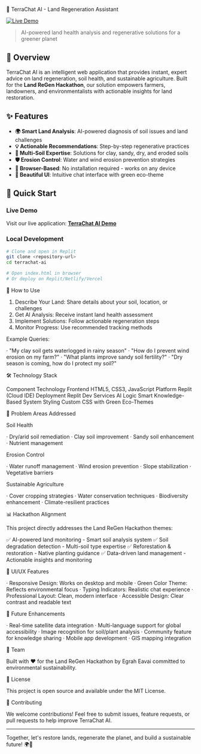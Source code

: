 🌱 TerraChat AI - Land Regeneration Assistant

[![Live Demo](https://img.shields.io/badge/Demo-Live-green.svg)](https://terrachatai.netlify.app)

> AI-powered land health analysis and regenerative solutions for a greener planet

## 🎯 Overview

TerraChat AI is an intelligent web application that provides instant, expert advice on land regeneration, soil health, and sustainable agriculture. Built for the **Land ReGen Hackathon**, our solution empowers farmers, landowners, and environmentalists with actionable insights for land restoration.

## ✨ Features

- **🌍 Smart Land Analysis**: AI-powered diagnosis of soil issues and land challenges
- **💡 Actionable Recommendations**: Step-by-step regenerative practices
- **🌱 Multi-Soil Expertise**: Solutions for clay, sandy, dry, and eroded soils
- **🛡️ Erosion Control**: Water and wind erosion prevention strategies
- **📱 Browser-Based**: No installation required - works on any device
- **🎨 Beautiful UI**: Intuitive chat interface with green eco-theme

## 🚀 Quick Start

### Live Demo
Visit our live application: **[TerraChat AI Demo](https://161ff845-91ce-4a92-aff1-5281b67d24a5-00-1j7ipbrm93hww.spock.replit.dev/)**

### Local Development
```bash
# Clone and open in Replit
git clone <repository-url>
cd terrachat-ai

# Open index.html in browser
# Or deploy on Replit/Netlify/Vercel
```

💬 How to Use

1. Describe Your Land: Share details about your soil, location, or challenges
2. Get AI Analysis: Receive instant land health assessment
3. Implement Solutions: Follow actionable regeneration steps
4. Monitor Progress: Use recommended tracking methods

Example Queries:

· "My clay soil gets waterlogged in rainy season"
· "How do I prevent wind erosion on my farm?"
· "What plants improve sandy soil fertility?"
· "Dry season is coming, how do I protect my soil?"

🛠️ Technology Stack

Component Technology
Frontend HTML5, CSS3, JavaScript
Platform Replit (Cloud IDE)
Deployment Replit Dev Services
AI Logic Smart Knowledge-Based System
Styling Custom CSS with Green Eco-Themes

🌿 Problem Areas Addressed

Soil Health

· Dry/arid soil remediation
· Clay soil improvement
· Sandy soil enhancement
· Nutrient management

Erosion Control

· Water runoff management
· Wind erosion prevention
· Slope stabilization
· Vegetative barriers

Sustainable Agriculture

· Cover cropping strategies
· Water conservation techniques
· Biodiversity enhancement
· Climate-resilient practices

📊 Hackathon Alignment

This project directly addresses the Land ReGen Hackathon themes:

✅ AI-powered land monitoring - Smart soil analysis system
✅ Soil degradation detection - Multi-soil type expertise
✅ Reforestation & restoration - Native planting guidance
✅ Data-driven land management - Actionable insights and monitoring

🎨 UI/UX Features

· Responsive Design: Works on desktop and mobile
· Green Color Theme: Reflects environmental focus
· Typing Indicators: Realistic chat experience
· Professional Layout: Clean, modern interface
· Accessible Design: Clear contrast and readable text

🔮 Future Enhancements

· Real-time satellite data integration
· Multi-language support for global accessibility
· Image recognition for soil/plant analysis
· Community feature for knowledge sharing
· Mobile app development
· GIS mapping integration

👥 Team

Built with ❤️ for the Land ReGen Hackathon by Egrah Eavai committed to environmental sustainability.

📄 License

This project is open source and available under the MIT License.

🤝 Contributing

We welcome contributions! Feel free to submit issues, feature requests, or pull requests to help improve TerraChat AI.

---

Together, let's restore lands, regenerate the planet, and build a sustainable future! 🌍💚
